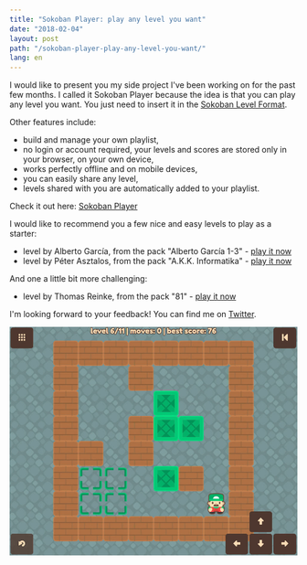 ```yaml
---
title: "Sokoban Player: play any level you want"
date: "2018-02-04"
layout: post
path: "/sokoban-player-play-any-level-you-want/"
lang: en
---
```


I would like to present you my side project I've been working on for the past few months. I called it Sokoban Player because the idea is that you can play any level you want. You just need to insert it in the [Sokoban Level Format](https://github.com/krzysu/elm-sokoban-player/wiki/Sokoban-Level-Format).

Other features include:

* build and manage your own playlist,
* no login or account required, your levels and scores are stored only in your browser, on your own device,
* works perfectly offline and on mobile devices,
* you can easily share any level,
* levels shared with you are automatically added to your playlist.

Check it out here: [Sokoban Player](https://sokoban-player.netlify.com/)

I would like to recommend you a few nice and easy levels to play as a starter:

* level by Alberto García, from the pack "Alberto García 1-3" - [play it now](https://sokoban-player.netlify.com/G6AHGA4GAH2AGD2GAHA2G2ADAHAGDFAFAHAGD3FAHAGD4AHABGAH4A)
* level by Péter Asztalos, from the pack "A.K.K. Informatika" - [play it now](https://sokoban-player.netlify.com/8AHA2GA3GAHA3GD2GAHA2GA2DGAH2AGA3GAHA2FGDAGAHA2F3GBAH8A)

And one a little bit more challenging:

* level by Thomas Reinke, from the pack "81" - [play it now](https://sokoban-player.netlify.com/2G4AH2GA2G5AH3AGFA3GAHAB2GD4GAHAG2AE5AHA3GD2GAH3AGF2GAH2GA2G3AH2G4A)

I'm looking forward to your feedback! You can find me on [Twitter](https://twitter.com/krzysu).

[![sokoban player](./promo.jpg)](https://sokoban-player.netlify.com/8AHA2GA3GAHA3GD2GAHA2GA2DGAH2AGA3GAHA2FGDAGAHA2F3GBAH8A)
